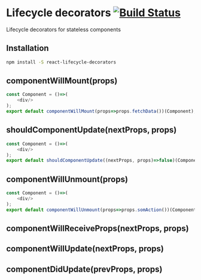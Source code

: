 # Lifecycle decorators [![Build Status](https://travis-ci.org/babotech/react-lifecycle-decorators.svg?branch=master)](https://travis-ci.org/babotech/react-lifecycle-decorators)

Lifecycle decorators for stateless components

## Installation

```bash
npm install -S react-lifecycle-decorators
```

## componentWillMount(props)

```javascript
const Component = ()=>(
    <div/>
);
export default componentWillMount(props=>props.fetchData())(Component);
```

## shouldComponentUpdate(nextProps, props)

```javascript
const Component = ()=>(
    <div/>
);
export default shouldComponentUpdate((nextProps, props)=>false)(Component);
```

## componentWillUnmount(props)

```javascript
const Component = ()=>(
    <div/>
);
export default componentWillUnmount(props=>props.somAction())(Component);
```

## componentWillReceiveProps(nextProps, props)

## componentWillUpdate(nextProps, props)

## componentDidUpdate(prevProps, props)
